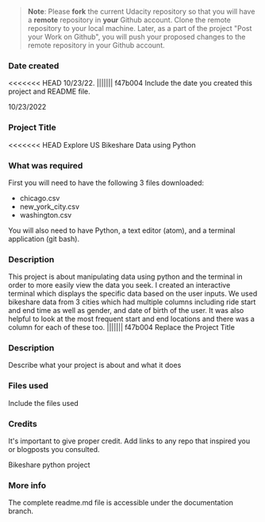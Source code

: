 >**Note**: Please **fork** the current Udacity repository so that you will have a **remote** repository in **your** Github account. Clone the remote repository to your local machine. Later, as a part of the project "Post your Work on Github", you will push your proposed changes to the remote repository in your Github account.

### Date created
<<<<<<< HEAD
10/23/22.
||||||| f47b004
Include the date you created this project and README file.

10/23/2022

### Project Title
<<<<<<< HEAD
Explore US Bikeshare Data using Python

### What was required
First you will need to have the following 3 files downloaded:
- chicago.csv
- new_york_city.csv
- washington.csv

You will also need to have Python, a text editor (atom), and a terminal application (git bash).

### Description
This project is about manipulating data using python and the terminal in order to more easily view the data you seek. I created an interactive terminal which displays the specific data based on the user inputs. We used bikeshare data from 3 cities which had multiple columns including ride start and end time as well as gender, and date of birth of the user. It was also helpful to look at the most frequent start and end locations and there was a column for each of these too.
||||||| f47b004
Replace the Project Title

### Description
Describe what your project is about and what it does

### Files used
Include the files used

### Credits
It's important to give proper credit. Add links to any repo that inspired you or blogposts you consulted.

Bikeshare python project

### More info
The complete readme.md file is accessible under the documentation branch.